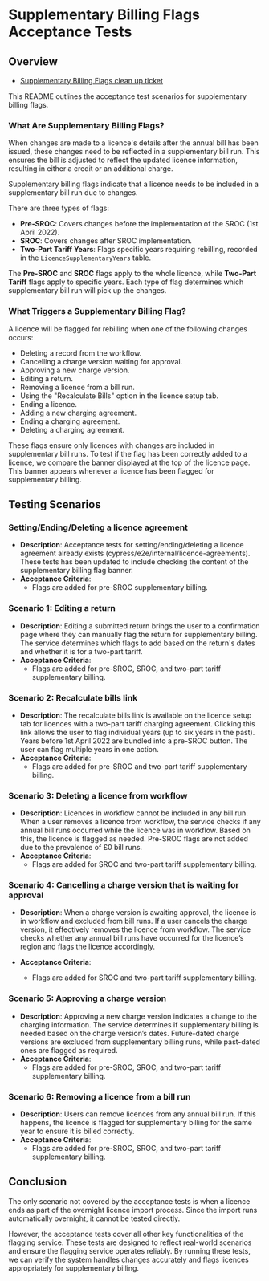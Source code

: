# Supplementary Billing Flags Acceptance Tests

## Overview

- [Supplementary Billing Flags clean up ticket](https://eaflood.atlassian.net/browse/WATER-4746)

This README outlines the acceptance test scenarios for supplementary billing flags.

### What Are Supplementary Billing Flags?

When changes are made to a licence's details after the annual bill has been issued, these changes need to be reflected in a supplementary bill run. This ensures the bill is adjusted to reflect the updated licence information, resulting in either a credit or an additional charge.

Supplementary billing flags indicate that a licence needs to be included in a supplementary bill run due to changes.

There are three types of flags:
- **Pre-SROC**: Covers changes before the implementation of the SROC (1st April 2022).
- **SROC**: Covers changes after SROC implementation.
- **Two-Part Tariff Years**: Flags specific years requiring rebilling, recorded in the `LicenceSupplementaryYears` table.

The **Pre-SROC** and **SROC** flags apply to the whole licence, while **Two-Part Tariff** flags apply to specific years. Each type of flag determines which supplementary bill run will pick up the changes.

### What Triggers a Supplementary Billing Flag?

A licence will be flagged for rebilling when one of the following changes occurs:

- Deleting a record from the workflow.
- Cancelling a charge version waiting for approval.
- Approving a new charge version.
- Editing a return.
- Removing a licence from a bill run.
- Using the "Recalculate Bills" option in the licence setup tab.
- Ending a licence.
- Adding a new charging agreement.
- Ending a charging agreement.
- Deleting a charging agreement.

These flags ensure only licences with changes are included in supplementary bill runs.
To test if the flag has been correctly added to a licence, we compare the banner displayed at the top of the licence page. This banner appears whenever a licence has been flagged for supplementary billing.

## Testing Scenarios

### Setting/Ending/Deleting a licence agreement
- **Description**: Acceptance tests for setting/ending/deleting a licence agreement already exists (cypress/e2e/internal/licence-agreements). These tests has been updated to include checking the content of the supplementary billing flag banner.
- **Acceptance Criteria**:
  - Flags are added for pre-SROC supplementary billing.

### Scenario 1: Editing a return
- **Description**: Editing a submitted return brings the user to a confirmation page where they can manually flag the return for supplementary billing. The service determines which flags to add based on the return's dates and whether it is for a two-part tariff.
- **Acceptance Criteria**:
  - Flags are added for pre-SROC, SROC, and two-part tariff supplementary billing.

### Scenario 2: Recalculate bills link
- **Description**: The recalculate bills link is available on the licence setup tab for licences with a two-part tariff charging agreement. Clicking this link allows the user to flag individual years (up to six years in the past). Years before 1st April 2022 are bundled into a pre-SROC button. The user can flag multiple years in one action.
- **Acceptance Criteria**:
  - Flags are added for pre-SROC and two-part tariff supplementary billing.

### Scenario 3: Deleting a licence from workflow
- **Description**: Licences in workflow cannot be included in any bill run. When a user removes a licence from workflow, the service checks if any annual bill runs occurred while the licence was in workflow. Based on this, the licence is flagged as needed. Pre-SROC flags are not added due to the prevalence of £0 bill runs.
- **Acceptance Criteria**:
  - Flags are added for SROC and two-part tariff supplementary billing.

### Scenario 4: Cancelling a charge version that is waiting for approval
- **Description**: When a charge version is awaiting approval, the licence is in workflow and excluded from bill runs. If a user cancels the charge version, it effectively removes the licence from workflow. The service checks whether any annual bill runs have occurred for the licence’s region and flags the licence accordingly.

- **Acceptance Criteria**:
  - Flags are added for SROC and two-part tariff supplementary billing.

### Scenario 5: Approving a charge version
- **Description**: Approving a new charge version indicates a change to the charging information. The service determines if supplementary billing is needed based on the charge version’s dates. Future-dated charge versions are excluded from supplementary billing runs, while past-dated ones are flagged as required.
- **Acceptance Criteria**:
  - Flags are added for pre-SROC, SROC, and two-part tariff supplementary billing.

### Scenario 6: Removing a licence from a bill run
- **Description**: Users can remove licences from any annual bill run. If this happens, the licence is flagged for supplementary billing for the same year to ensure it is billed correctly.
- **Acceptance Criteria**:
  - Flags are added for pre-SROC, SROC, and two-part tariff supplementary billing.

## Conclusion
The only scenario not covered by the acceptance tests is when a licence ends as part of the overnight licence import process. Since the import runs automatically overnight, it cannot be tested directly.

However, the acceptance tests cover all other key functionalities of the flagging service. These tests are designed to reflect real-world scenarios and ensure the flagging service operates reliably. By running these tests, we can verify the system handles changes accurately and flags licences appropriately for supplementary billing.
